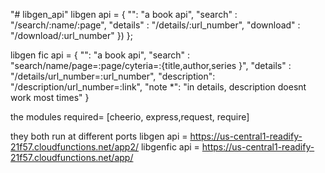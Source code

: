 "# libgen_api" 
libgen api = {
        "": "a book api",
        "search" : "/search/:name/:page",
        "details" : "/details/:url_number",
        "download" : "/download/:url_number"
        })
};



libgen fic api = {
        "": "a book api",
        "search" : "search/name/page=:page/cyteria=:{title,author,series }",
        "details" : "/details/url_number=:url_number",
        "description": "/description/url_number=:link",
        "note *": "in details, description doesnt work most times"
        }

the modules required= [cheerio, express,request, require]

they both run at different ports
libgen api = https://us-central1-readify-21f57.cloudfunctions.net/app2/
libgenfic api = https://us-central1-readify-21f57.cloudfunctions.net/app/
